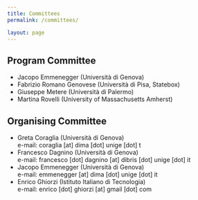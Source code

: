 ```yaml
---
title: Committees 
permalink: /committees/ 

layout: page 
---
```


## Program Committee 
* Jacopo Emmenegger (Università di Genova)
* Fabrizio Romano Genovese (Università di Pisa, Statebox)
* Giuseppe Metere (Università di Palermo)
* Martina Rovelli (University of Massachusetts Amherst)

## Organising Committee 
* Greta Coraglia (Università di Genova)  
e-mail: coraglia [at] dima [dot] unige [dot] t 
* Francesco Dagnino (Università di Genova)  
e-mail: francesco [dot] dagnino [at] dibris [dot] unige [dot] it 
* Jacopo Emmenegger (Università di Genova)  
e-mail: emmenegger [at] dima [dot] unige [dot] it 
* Enrico Ghiorzi (Istituto Italiano di Tecnologia)  
e-mail: enrico [dot] ghiorzi [at] gmail [dot] com 





